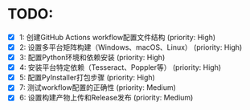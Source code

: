 # TODO:

- [x] 1: 创建GitHub Actions workflow配置文件结构 (priority: High)
- [x] 2: 设置多平台矩阵构建（Windows、macOS、Linux） (priority: High)
- [x] 3: 配置Python环境和依赖安装 (priority: High)
- [x] 4: 安装平台特定依赖（Tesseract、Poppler等） (priority: High)
- [x] 5: 配置PyInstaller打包步骤 (priority: High)
- [x] 7: 测试workflow配置的正确性 (priority: Medium)
- [x] 6: 设置构建产物上传和Release发布 (priority: Medium)
